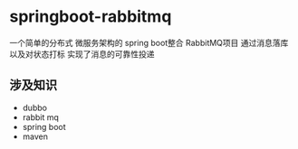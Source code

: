 # springboot-rabbitmq
一个简单的分布式 微服务架构的 spring boot整合 RabbitMQ项目
通过消息落库以及对状态打标 实现了消息的可靠性投递
## 涉及知识
- dubbo
- rabbit mq
- spring boot
- maven
